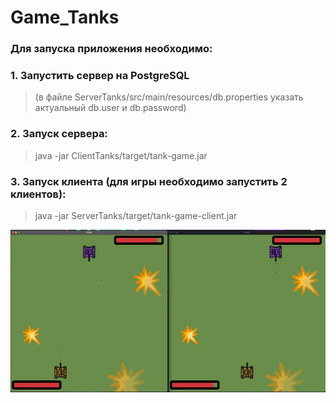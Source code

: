 # Game_Tanks

### Для запуска приложения необходимо:

### 1. Запустить сервер на PostgreSQL 
> (в файле ServerTanks/src/main/resources/db.properties указать актуальный db.user и db.password)

### 2. Запуск сервера:
> java -jar ClientTanks/target/tank-game.jar

### 3. Запуск клиента (для игры необходимо запустить 2 клиентов):
> java -jar ServerTanks/target/tank-game-client.jar





![tanks](https://github.com/Sheveleva-Tatiana/Sheveleva-Tatiana/blob/main/accert/tanks2.gif)     


